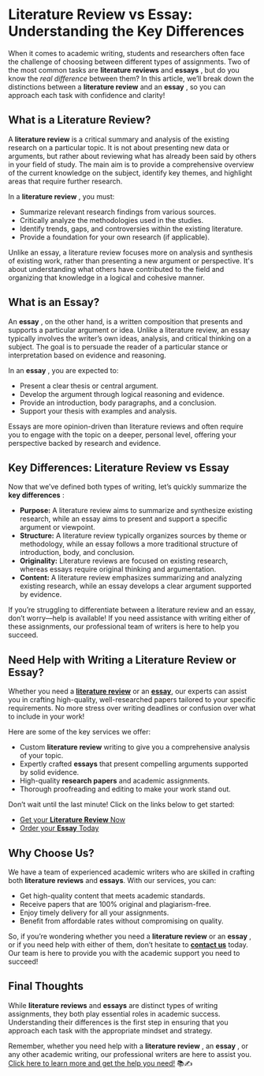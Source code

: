 # Literature Review vs Essay: Understanding the Key Differences

When it comes to academic writing, students and researchers often face the challenge of choosing between different types of assignments. Two of the most common tasks are **literature reviews** and **essays** , but do you know the _real difference_ between them? In this article, we’ll break down the distinctions between a **literature review** and an **essay** , so you can approach each task with confidence and clarity!

## What is a Literature Review?

A **literature review** is a critical summary and analysis of the existing research on a particular topic. It is not about presenting new data or arguments, but rather about reviewing what has already been said by others in your field of study. The main aim is to provide a comprehensive overview of the current knowledge on the subject, identify key themes, and highlight areas that require further research.

In a **literature review** , you must:

- Summarize relevant research findings from various sources.
- Critically analyze the methodologies used in the studies.
- Identify trends, gaps, and controversies within the existing literature.
- Provide a foundation for your own research (if applicable).

Unlike an essay, a literature review focuses more on analysis and synthesis of existing work, rather than presenting a new argument or perspective. It's about understanding what others have contributed to the field and organizing that knowledge in a logical and cohesive manner.

## What is an Essay?

An **essay** , on the other hand, is a written composition that presents and supports a particular argument or idea. Unlike a literature review, an essay typically involves the writer’s own ideas, analysis, and critical thinking on a subject. The goal is to persuade the reader of a particular stance or interpretation based on evidence and reasoning.

In an **essay** , you are expected to:

- Present a clear thesis or central argument.
- Develop the argument through logical reasoning and evidence.
- Provide an introduction, body paragraphs, and a conclusion.
- Support your thesis with examples and analysis.

Essays are more opinion-driven than literature reviews and often require you to engage with the topic on a deeper, personal level, offering your perspective backed by research and evidence.

## Key Differences: Literature Review vs Essay

Now that we’ve defined both types of writing, let’s quickly summarize the **key differences** :

- **Purpose:** A literature review aims to summarize and synthesize existing research, while an essay aims to present and support a specific argument or viewpoint.
- **Structure:** A literature review typically organizes sources by theme or methodology, while an essay follows a more traditional structure of introduction, body, and conclusion.
- **Originality:** Literature reviews are focused on existing research, whereas essays require original thinking and argumentation.
- **Content:** A literature review emphasizes summarizing and analyzing existing research, while an essay develops a clear argument supported by evidence.

If you’re struggling to differentiate between a literature review and an essay, don’t worry—help is available! If you need assistance with writing either of these assignments, our professional team of writers is here to help you succeed.

## Need Help with Writing a Literature Review or Essay?

Whether you need a [**literature review**](https://tinyurl.com/topessay?keyword=literature+review+vs+essay) or an [**essay**](https://tinyurl.com/topessay?keyword=literature+review+vs+essay), our experts can assist you in crafting high-quality, well-researched papers tailored to your specific requirements. No more stress over writing deadlines or confusion over what to include in your work!

Here are some of the key services we offer:

- Custom **literature review** writing to give you a comprehensive analysis of your topic.
- Expertly crafted **essays** that present compelling arguments supported by solid evidence.
- High-quality **research papers** and academic assignments.
- Thorough proofreading and editing to make your work stand out.

Don’t wait until the last minute! Click on the links below to get started:

- [Get your **Literature Review** Now](https://tinyurl.com/topessay?keyword=literature+review+vs+essay)
- [Order your **Essay** Today](https://tinyurl.com/topessay?keyword=literature+review+vs+essay)

## Why Choose Us?

We have a team of experienced academic writers who are skilled in crafting both **literature reviews** and **essays**. With our services, you can:

- Get high-quality content that meets academic standards.
- Receive papers that are 100% original and plagiarism-free.
- Enjoy timely delivery for all your assignments.
- Benefit from affordable rates without compromising on quality.

So, if you’re wondering whether you need a **literature review** or an **essay** , or if you need help with either of them, don’t hesitate to [**contact us**](https://tinyurl.com/topessay?keyword=literature+review+vs+essay) today. Our team is here to provide you with the academic support you need to succeed!

## Final Thoughts

While **literature reviews** and **essays** are distinct types of writing assignments, they both play essential roles in academic success. Understanding their differences is the first step in ensuring that you approach each task with the appropriate mindset and strategy.

Remember, whether you need help with a **literature review** , an **essay** , or any other academic writing, our professional writers are here to assist you. [Click here to learn more and get the help you need!](https://tinyurl.com/topessay?keyword=literature+review+vs+essay) 📚✍️
